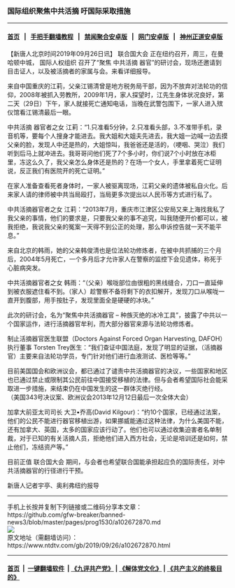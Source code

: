 ### 国际组织聚焦中共活摘 吁国际采取措施
------------------------

#### [首页](https://github.com/gfw-breaker/banned-news3/blob/master/README.md) &nbsp;&nbsp;|&nbsp;&nbsp; [手把手翻墙教程](https://github.com/gfw-breaker/guides/wiki) &nbsp;&nbsp;|&nbsp;&nbsp; [禁闻聚合安卓版](https://github.com/gfw-breaker/bn-android) &nbsp;&nbsp;|&nbsp;&nbsp; [网门安卓版](https://github.com/oGate2/oGate) &nbsp;&nbsp;|&nbsp;&nbsp; [神州正道安卓版](https://github.com/SzzdOgate/update) 



<div><div class="post_content" itemprop="articleBody">
 <p>
  【新唐人北京时间2019年09月26日讯】
  <ok href="https://www.ntdtv.com/gb/联合国大会.htm">
   联合国大会
  </ok>
  正在纽约召开，周三，在曼哈顿中城，
  <ok href="https://www.ntdtv.com/gb/国际人权组织.htm">
   国际人权组织
  </ok>
  召开了“聚焦
  <ok href="https://www.ntdtv.com/gb/中共活摘.htm">
   中共活摘
  </ok>
  器官”的研讨会，现场还邀请到目击证人，以及被活摘者的家属与会。来看详细报导。
 </p>
 <p>
  来自中国重庆的江莉，父亲江锡清曾是地方税务局干部，因为不放弃对法轮功的信仰，2008年被抓入劳教所，2009年1月，家人探望时，江先生身体状况良好，第二天（29日）下午，家人就接死亡通知电话，当晚在武警包围下，一家人进入殡仪馆看江锡清最后一眼。
 </p>
 <p>
  <ok href="https://www.ntdtv.com/gb/中共活摘.htm">
   中共活摘
  </ok>
  器官者之女 江莉：“1.只准看5分钟，2.只准看头部，3.不准带手机，录音机等，要每个人搜身才能进去。我大姐和大姐夫先进去，我大姐一边喊一边去摸父亲的脸，发现人中还是热的，大姐惊叫，我爸爸还是活的，（哽咽、哭泣）我们听到后马上就冲进去。我哥哥问他们死了7个多小时，你们说7个小时放在冰柜里，冻这么久了，我父亲怎么身体还是热的？在场一个女人，手里拿着死亡证明说，反正我们有医院开的死亡证明。”
 </p>
 <p>
  在家人准备查看死者身体时，一家人被驱离现场，江莉父亲的遗体被私自火化。后来家人请的律师被中共当局殴打，当局更多次提出以人民币等方式进行私了。
 </p>
 <p>
  中共活摘器官者之女 江莉：“2013年7月，重庆市江津区公安局又来上海找我私了我父亲的事情，他们的要求是，只要我父亲的事不追究，叫我随便开价都可以，被我拒绝，我说我父亲的冤案一天得不到公正的处理，那么申诉控告就一天不能平息。”
 </p>
 <p>
  来自北京的韩雨，她的父亲韩俊清也是位法轮功修炼者，在被中共抓捕的三个月后，2004年5月死亡，一个多月后才允许家人在警察的监控下会见遗体，称死于心脏病突发。
 </p>
 <p>
  中共活摘器官者之女 韩雨：“（父亲）喉咙部位由很粗的黑线缝合，刀口一直延伸到被衣服遮住看不到。（家人）趁警察不备将剩下的衣扣解开，发现刀口从喉咙一直开到腹部，用手按肚子，发现里面全是硬硬的冰块。”
 </p>
 <p>
  此次的研讨会，名为“聚焦中共活摘器官 – 种族灭绝的冰冷工具”，披露了中共以一个国家运作，进行活摘器官牟利，而大部分器官来源与法轮功修炼者。
 </p>
 <p>
  制止活摘器官医生联盟（Doctors Against Forced Organ Harvesting, DAFOH）执行董事 Torsten Trey医生：“我们查证中国法庭，发现了明显的证据，（活摘器官）主要来自法轮功学员，专门针对他们进行血液测试、医检等等。”
 </p>
 <p>
  目前美国国会和欧洲议会，都已通过了谴责中共活摘器官的决议，一些国家和地区也已通过禁止或限制其公民前往中国接受移植的法律。但与会者希望国际社会能采取进一步措施，来结束仍在中国发生的这一群体灭绝行经。
  <br/>
  （美国343号决议案、欧洲议会2013年12月12日最后一次全体大会）
 </p>
 <p>
  加拿大前亚太司司长 大卫•乔高(David Kilgour)：“约10个国家，已经通过法案，他们的公民不能进行器官移植出游，如果挪威能通过这种法律，为什么美国不能，还有加拿大、英国，太多的国家应该行动了。他们也可以通过收集迫害者名单制裁，对于已知的有关活摘人员，拒绝他们进入西方社会，无论是培训还是如何，禁止他们，冻结资产等。”
 </p>
 <p>
  目前正值
  <ok href="https://www.ntdtv.com/gb/联合国大会.htm">
   联合国大会
  </ok>
  期间，与会者也希望联合国能承担起应负的国际责任，对中共活摘器官的行径进行干预。
 </p>
 <p>
  新唐人记者宇亭、奥利弗纽约报导
 </p>
 <div class="single_ad">
 </div>
</div>
</div>
<hr/>
手机上长按并复制下列链接或二维码分享本文章：<br/>
https://github.com/gfw-breaker/banned-news3/blob/master/pages/prog1530/a102672870.md <br/>
<a href='https://github.com/gfw-breaker/banned-news3/blob/master/pages/prog1530/a102672870.md'><img src='https://github.com/gfw-breaker/banned-news3/blob/master/pages/prog1530/a102672870.md.png'/></a> <br/>
原文地址（需翻墙访问）：https://www.ntdtv.com/gb/2019/09/26/a102672870.html


------------------------
#### [首页](https://github.com/gfw-breaker/banned-news3/blob/master/README.md) &nbsp;|&nbsp; [一键翻墙软件](https://github.com/gfw-breaker/nogfw/blob/master/README.md) &nbsp;| [《九评共产党》](https://github.com/gfw-breaker/9ping.md/blob/master/README.md#九评之一评共产党是什么) | [《解体党文化》](https://github.com/gfw-breaker/jtdwh.md/blob/master/README.md) | [《共产主义的终极目的》](https://github.com/gfw-breaker/gczydzjmd.md/blob/master/README.md)


<img src='http://gfw-breaker.win/banned-news3/pages/prog1530/a102672870.md' width='0px' height='0px'/>